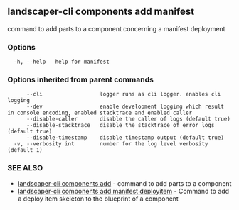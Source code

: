 ## landscaper-cli components add manifest

command to add parts to a component concerning a manifest deployment

### Options

```
  -h, --help   help for manifest
```

### Options inherited from parent commands

```
      --cli                  logger runs as cli logger. enables cli logging
      --dev                  enable development logging which result in console encoding, enabled stacktrace and enabled caller
      --disable-caller       disable the caller of logs (default true)
      --disable-stacktrace   disable the stacktrace of error logs (default true)
      --disable-timestamp    disable timestamp output (default true)
  -v, --verbosity int        number for the log level verbosity (default 1)
```

### SEE ALSO

* [landscaper-cli components add](landscaper-cli_components_add.md)	 - command to add parts to a component
* [landscaper-cli components add manifest deployitem](landscaper-cli_components_add_manifest_deployitem.md)	 - 
Command to add a deploy item skeleton to the blueprint of a component

